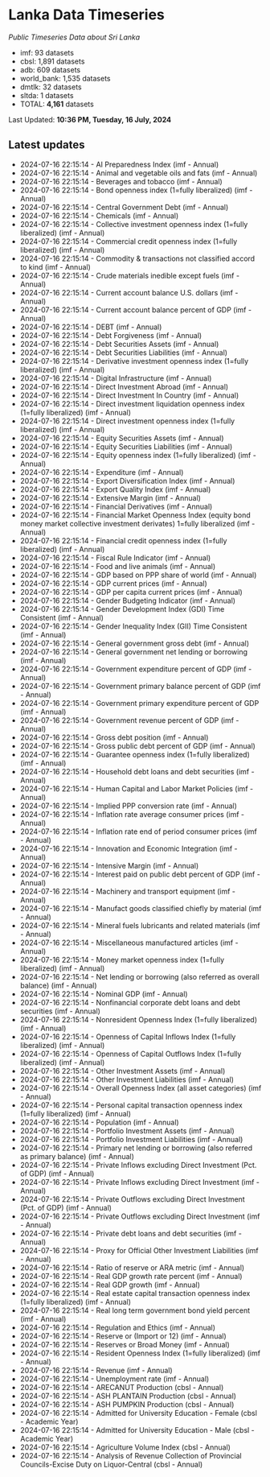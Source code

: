 # Lanka Data Timeseries
*Public Timeseries Data about Sri Lanka*

* imf: 93 datasets
* cbsl: 1,891 datasets
* adb: 609 datasets
* world_bank: 1,535 datasets
* dmtlk: 32 datasets
* sltda: 1 datasets
* TOTAL: **4,161** datasets

Last Updated: **10:36 PM, Tuesday, 16 July, 2024**

## Latest updates

* 2024-07-16 22:15:14 - AI Preparedness Index (imf - Annual)
* 2024-07-16 22:15:14 - Animal and vegetable oils and fats (imf - Annual)
* 2024-07-16 22:15:14 - Beverages and tobacco (imf - Annual)
* 2024-07-16 22:15:14 - Bond openness index (1=fully liberalized) (imf - Annual)
* 2024-07-16 22:15:14 - Central Government Debt (imf - Annual)
* 2024-07-16 22:15:14 - Chemicals (imf - Annual)
* 2024-07-16 22:15:14 - Collective investment openness index (1=fully liberalized) (imf - Annual)
* 2024-07-16 22:15:14 - Commercial credit openness index (1=fully liberalized) (imf - Annual)
* 2024-07-16 22:15:14 - Commodity & transactions not classified accord to kind (imf - Annual)
* 2024-07-16 22:15:14 - Crude materials inedible except fuels (imf - Annual)
* 2024-07-16 22:15:14 - Current account balance U.S. dollars (imf - Annual)
* 2024-07-16 22:15:14 - Current account balance percent of GDP (imf - Annual)
* 2024-07-16 22:15:14 - DEBT (imf - Annual)
* 2024-07-16 22:15:14 - Debt Forgiveness (imf - Annual)
* 2024-07-16 22:15:14 - Debt Securities Assets (imf - Annual)
* 2024-07-16 22:15:14 - Debt Securities Liabilities (imf - Annual)
* 2024-07-16 22:15:14 - Derivative investment openness index (1=fully liberalized) (imf - Annual)
* 2024-07-16 22:15:14 - Digital Infrastructure (imf - Annual)
* 2024-07-16 22:15:14 - Direct Investment Abroad (imf - Annual)
* 2024-07-16 22:15:14 - Direct Investment In Country (imf - Annual)
* 2024-07-16 22:15:14 - Direct investment liquidation openness index (1=fully liberalized) (imf - Annual)
* 2024-07-16 22:15:14 - Direct investment openness index (1=fully liberalized) (imf - Annual)
* 2024-07-16 22:15:14 - Equity Securities Assets (imf - Annual)
* 2024-07-16 22:15:14 - Equity Securities Liabilities (imf - Annual)
* 2024-07-16 22:15:14 - Equity openness index (1=fully liberalized) (imf - Annual)
* 2024-07-16 22:15:14 - Expenditure (imf - Annual)
* 2024-07-16 22:15:14 - Export Diversification Index (imf - Annual)
* 2024-07-16 22:15:14 - Export Quality Index (imf - Annual)
* 2024-07-16 22:15:14 - Extensive Margin (imf - Annual)
* 2024-07-16 22:15:14 - Financial Derivatives (imf - Annual)
* 2024-07-16 22:15:14 - Financial Market Openness Index (equity bond money market collective investment derivates) 1=fully liberalized (imf - Annual)
* 2024-07-16 22:15:14 - Financial credit openness index (1=fully liberalized) (imf - Annual)
* 2024-07-16 22:15:14 - Fiscal Rule Indicator (imf - Annual)
* 2024-07-16 22:15:14 - Food and live animals (imf - Annual)
* 2024-07-16 22:15:14 - GDP based on PPP share of world (imf - Annual)
* 2024-07-16 22:15:14 - GDP current prices (imf - Annual)
* 2024-07-16 22:15:14 - GDP per capita current prices (imf - Annual)
* 2024-07-16 22:15:14 - Gender Budgeting Indicator (imf - Annual)
* 2024-07-16 22:15:14 - Gender Development Index (GDI) Time Consistent (imf - Annual)
* 2024-07-16 22:15:14 - Gender Inequality Index (GII) Time Consistent (imf - Annual)
* 2024-07-16 22:15:14 - General government gross debt (imf - Annual)
* 2024-07-16 22:15:14 - General government net lending or borrowing (imf - Annual)
* 2024-07-16 22:15:14 - Government expenditure percent of GDP (imf - Annual)
* 2024-07-16 22:15:14 - Government primary balance percent of GDP (imf - Annual)
* 2024-07-16 22:15:14 - Government primary expenditure percent of GDP (imf - Annual)
* 2024-07-16 22:15:14 - Government revenue percent of GDP (imf - Annual)
* 2024-07-16 22:15:14 - Gross debt position (imf - Annual)
* 2024-07-16 22:15:14 - Gross public debt percent of GDP (imf - Annual)
* 2024-07-16 22:15:14 - Guarantee openness index (1=fully liberalized) (imf - Annual)
* 2024-07-16 22:15:14 - Household debt loans and debt securities (imf - Annual)
* 2024-07-16 22:15:14 - Human Capital and Labor Market Policies (imf - Annual)
* 2024-07-16 22:15:14 - Implied PPP conversion rate (imf - Annual)
* 2024-07-16 22:15:14 - Inflation rate average consumer prices (imf - Annual)
* 2024-07-16 22:15:14 - Inflation rate end of period consumer prices (imf - Annual)
* 2024-07-16 22:15:14 - Innovation and Economic Integration (imf - Annual)
* 2024-07-16 22:15:14 - Intensive Margin (imf - Annual)
* 2024-07-16 22:15:14 - Interest paid on public debt percent of GDP (imf - Annual)
* 2024-07-16 22:15:14 - Machinery and transport equipment (imf - Annual)
* 2024-07-16 22:15:14 - Manufact goods classified chiefly by material (imf - Annual)
* 2024-07-16 22:15:14 - Mineral fuels lubricants and related materials (imf - Annual)
* 2024-07-16 22:15:14 - Miscellaneous manufactured articles (imf - Annual)
* 2024-07-16 22:15:14 - Money market openness index (1=fully liberalized) (imf - Annual)
* 2024-07-16 22:15:14 - Net lending or borrowing (also referred as overall balance) (imf - Annual)
* 2024-07-16 22:15:14 - Nominal GDP (imf - Annual)
* 2024-07-16 22:15:14 - Nonfinancial corporate debt loans and debt securities (imf - Annual)
* 2024-07-16 22:15:14 - Nonresident Openness Index (1=fully liberalized) (imf - Annual)
* 2024-07-16 22:15:14 - Openness of Capital Inflows Index (1=fully liberalized) (imf - Annual)
* 2024-07-16 22:15:14 - Openness of Capital Outflows Index (1=fully liberalized) (imf - Annual)
* 2024-07-16 22:15:14 - Other Investment Assets (imf - Annual)
* 2024-07-16 22:15:14 - Other Investment Liabilities (imf - Annual)
* 2024-07-16 22:15:14 - Overall Openness Index (all asset categories) (imf - Annual)
* 2024-07-16 22:15:14 - Personal capital transaction openness index (1=fully liberalized) (imf - Annual)
* 2024-07-16 22:15:14 - Population (imf - Annual)
* 2024-07-16 22:15:14 - Portfolio Investment Assets (imf - Annual)
* 2024-07-16 22:15:14 - Portfolio Investment Liabilities (imf - Annual)
* 2024-07-16 22:15:14 - Primary net lending or borrowing (also referred as primary balance) (imf - Annual)
* 2024-07-16 22:15:14 - Private Inflows excluding Direct Investment (Pct. of GDP) (imf - Annual)
* 2024-07-16 22:15:14 - Private Inflows excluding Direct Investment (imf - Annual)
* 2024-07-16 22:15:14 - Private Outflows excluding Direct Investment (Pct. of GDP) (imf - Annual)
* 2024-07-16 22:15:14 - Private Outflows excluding Direct Investment (imf - Annual)
* 2024-07-16 22:15:14 - Private debt loans and debt securities (imf - Annual)
* 2024-07-16 22:15:14 - Proxy for Official Other Investment Liabilities (imf - Annual)
* 2024-07-16 22:15:14 - Ratio of reserve or ARA metric (imf - Annual)
* 2024-07-16 22:15:14 - Real GDP growth rate percent (imf - Annual)
* 2024-07-16 22:15:14 - Real GDP growth (imf - Annual)
* 2024-07-16 22:15:14 - Real estate capital transaction openness index (1=fully liberalized) (imf - Annual)
* 2024-07-16 22:15:14 - Real long term government bond yield percent (imf - Annual)
* 2024-07-16 22:15:14 - Regulation and Ethics (imf - Annual)
* 2024-07-16 22:15:14 - Reserve or (Import or 12) (imf - Annual)
* 2024-07-16 22:15:14 - Reserves or Broad Money (imf - Annual)
* 2024-07-16 22:15:14 - Resident Openness Index (1=fully liberalized) (imf - Annual)
* 2024-07-16 22:15:14 - Revenue (imf - Annual)
* 2024-07-16 22:15:14 - Unemployment rate (imf - Annual)
* 2024-07-16 22:15:14 - ARECANUT Production (cbsl - Annual)
* 2024-07-16 22:15:14 - ASH PLANTAIN Production (cbsl - Annual)
* 2024-07-16 22:15:14 - ASH PUMPKIN Production (cbsl - Annual)
* 2024-07-16 22:15:14 - Admitted for University Education - Female (cbsl - Academic Year)
* 2024-07-16 22:15:14 - Admitted for University Education - Male (cbsl - Academic Year)
* 2024-07-16 22:15:14 - Agriculture Volume Index (cbsl - Annual)
* 2024-07-16 22:15:14 - Analysis of Revenue Collection of Provincial Councils-Excise Duty on Liquor-Central (cbsl - Annual)